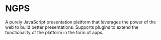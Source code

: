 NGPS
=====

A purely JavaScript presentation platform that leverages the power of the web to build better presentations. 
Supports plugins to extend the functionality of the platform in the form of apps.
